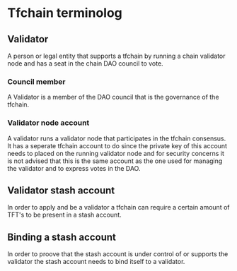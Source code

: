 # Tfchain terminolog

## Validator

A person or legal entity that supports a tfchain by running a chain validator node and has a seat in the chain DAO council to vote.

### Council member

A Validator is a member of the DAO council that is the governance of the tfchain.

### Validator node account

A validator runs a validator node that participates in the tfchain consensus. It has a seperate tfchain account to do since the private key of this account needs to placed on the running validator node and for security concerns it is not advised that this is the same account as the one used for managing the validator and to express votes in the DAO.

## Validator stash account

In order to apply and be a validator a tfchain can require a certain amount of TFT's to be present in a stash account.

## Binding a stash account

In order to proove that the stash account is under control of or supports the validator the stash account needs to bind itself to a validator.